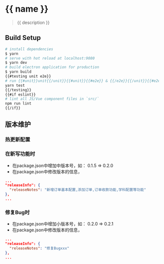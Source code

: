 # {{ name }}

> {{ description }}

## Build Setup

``` bash
# install dependencies
$ yarn
# serve with hot reload at localhost:9080
$ yarn dev
# build electron application for production
$ yarn build
{{#testing unit e2e}}
# run {{#unit}}unit{{/unit}}{{#unit}}{{#e2e}} & {{/e2e}}{{/unit}}{{#e2e}}end-to-end{{/e2e}} tests
yarn test
{{/testing}}
{{#if eslint}}
# lint all JS/Vue component files in `src/`
npm run lint
{{/if}}
```

## 版本维护

### 热更新配置

### 在新写功能时

- 在package.json中增加中版本号，如： 0.1.5 => 0.2.0
- 在package.json中修改版本的信息，

```json
...
"releaseInfo": {
  "releaseNotes": "新增订单基本配置,添加订单,订单收款功能,学科配置等功能"
},
...
```

### 修复Bug时

- 在package.json中增加小版本号，如： 0.2.0 => 0.2.1
- 在package.json中修改版本的信息，

```json
...
"releaseInfo": {
  "releaseNotes": "修复Bugxxx"
},
...
```
